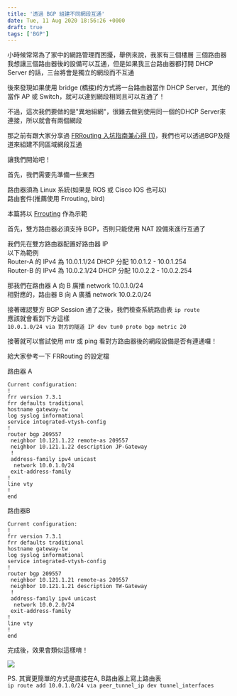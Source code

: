 ```yaml
---
title: '透過 BGP 組建不同網段互通'
date: Tue, 11 Aug 2020 18:56:26 +0000
draft: true
tags: ['BGP']
---
```


小時候常常為了家中的網路管理而困擾，舉例來說，我家有三個樓層 三個路由器  
我想讓三個路由器後的設備可以互通，但是如果我三台路由器都打開 DHCP Server 的話，三台將會是獨立的網段而不互通

後來發現如果使用 bridge (橋接)的方式將一台路由器當作 DHCP Server，其他的當作 AP 或 Switch，就可以達到網段相同且可以互通了！

不過，這次我們要做的是"異地組網"，很難去做到使用同一個的DHCP Server來連接，所以就會有兩個網段

那之前有跟大家分享過 [FRRouting 入坑指南兼心得 (1)](https://blog.steveyi.net/frrouting-install/)，我們也可以透過BGP及隧道來組建不同區域網段互通

讓我們開始吧！

首先，我們需要先準備一些東西

路由器須為 Linux 系統(如果是 ROS 或 Cisco IOS 也可以)  
路由套件(推薦使用 Frrouting, bird)

本篇將以 [Frrouting](https://frrouting.org/) 作為示範

首先，雙方路由器必須支持 BGP，否則只能使用 NAT 設備來進行互通了

我們先在雙方路由器配置好路由器 IP  
以下為範例  
Router-A 的 IPv4 為 10.0.1.1/24 DHCP 分配 10.0.1.2 - 10.0.1.254  
Router-B 的 IPv4 為 10.0.2.1/24 DHCP 分配 10.0.2.2 - 10.0.2.254

那我們在路由器 A 向 B 廣播 network 10.0.1.0/24  
相對應的，路由器 B 向 A 廣播 network 10.0.2.0/24

接著確認雙方 BGP Session 通了之後，我們檢查系統路由表 `ip route`  
應該就會看到下方這樣  
`10.0.1.0/24 via 對方的隧道 IP dev tun0 proto bgp metric 20 `

接著就可以嘗試使用 mtr 或 ping 看對方路由器後的網段設備是否有連通囉！

給大家參考一下 FRRouting 的設定檔

路由器 A

```
Current configuration:
!
frr version 7.3.1
frr defaults traditional
hostname gateway-tw
log syslog informational
service integrated-vtysh-config
!
router bgp 209557
 neighbor 10.121.1.22 remote-as 209557
 neighbor 10.121.1.22 description JP-Gateway
 !
 address-family ipv4 unicast
  network 10.0.1.0/24
 exit-address-family
!
line vty
!
end
```

路由器B

```
Current configuration:
!
frr version 7.3.1
frr defaults traditional
hostname gateway-tw
log syslog informational
service integrated-vtysh-config
!
router bgp 209557
 neighbor 10.121.1.21 remote-as 209557
 neighbor 10.121.1.21 description TW-Gateway
 !
 address-family ipv4 unicast
  network 10.0.2.0/24
 exit-address-family
!
line vty
!
end
```

完成後，效果會類似這樣唷！

![](https://static-a1.steveyi.net/media/blog/2020081118552052.png)

PS. 其實更簡單的方式是直接在A, B路由器上寫上路由表  
`ip route add 10.0.1.0/24 via peer_tunnel_ip dev tunnel_interfaces`